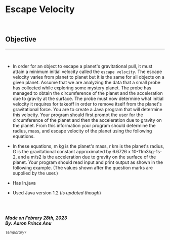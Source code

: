 # **Escape Velocity**

<br>

## Objective
---
<br>

- In order for an object to escape a planet's gravitational pull, it must attain a minimum initial velocity called the `escape velocity`. The escape velocity varies from planet to planet but it is the same for all objects on a given planet. Assume that we are analyzing the data that a small probe has collected while exploring some mystery planet. The probe has managed to obtain the circumference of the planet and the acceleration due to gravity at the surface. The probe must now determine what initial velocity it requires for takeoff in order to remove itself from the planet's gravitational force. You are to create a Java program that will determine this velocity. Your program should first prompt the user for the circumference of the planet and then the acceleration due to gravity on the planet. From this information your program should determine the radius, mass, and escape velocity of the planet using the following equations.
  
- In these equations, m kg is the planet's mass, r km is the planet's 
radius, G 
is the gravitational constant approximated by 6.6726 x 10-11m3kg-1s-2, and a m/s2 is the acceleration due to gravity on the surface of the planet. Your program should read input and print output as shown in the following example. (The values shown after the question marks are supplied by the user.)

- Has In.java
- Used Java version 1.2 ~~(*is updated though*)~~

<br></br>

***Made on Febrary 28th, 2023***\
***By: Aaron Prince Anu***


<sub>*Temporary?*</sub>